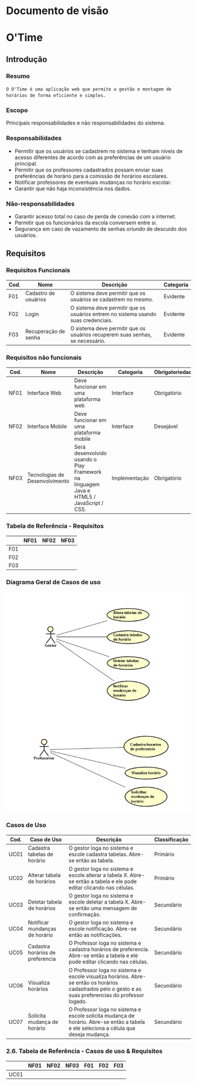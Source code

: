 # Documento de visão
# O'Time
## Introdução
### Resumo

`O O'Time é uma aplicação web que permite a gestão e montagem de horários de forma eficiente e simples.`

### Escopo

Principais responsabilidades e não responsabilidades do sistema.

### Responsabilidades

- Permitir que os usuários se cadastrem no sistema e tenham níveis de acesso diferentes de acordo com as preferências de um usuário principal.
- Permitir que os professores cadastrados possam enviar suas preferências de horário para a comissão de horários escolares.
- Notificar professores de eventuais mudanças no horário escolar.
- Garantir que não haja inconsistência nos dados.

### Não-responsabilidades

- Garantir acesso total no caso de perda de conexão com a internet.
- Permitir que os funcionários da escola conversem entre si.
- Segurança em caso de vazamento de senhas oriundo de descuido dos usuários.

## Requisitos

### Requisitos Funcionais

| Cod. | Nome | Descrição | Categoria |
| -------- | -------- | -------- | -------- |
| F01 | Cadastro de usuários |	O sistema deve permitir que os usuários se cadastrem no mesmo. |	Evidente |
| F02 | Login |	O sistema deve permitir que os usuários entrem no sistema usando suas credenciais. |	Evidente |
| F03 | Recuperação de senha |	O sistema deve permitir que os usuários recuperem suas senhas, se necessário. |	Evidente |


### Requisitos não funcionais

| Cod. | Nome | Descrição | Categoria | Obrigatoriedade| Permanência |
| -------- | -------- | -------- | -------- | -------- | -------- |
| NF01 | Interface Web |	Deve funcionar em uma plataforma web |	Interface | Obrigatório | Permanente |
| NF02 | Interface Mobile |	Deve funcionar em uma plataforma mobile |	Interface | Desejável | Transitório |
| NF03 | Tecnologias de Desenvolvimento |	Será desenvolvido usando o Play Framework na linguagem Java e HTML5 / JavaScript / CSS. |	Implementação | Obrigatório | Transitório |


### Tabela de Referência - Requisitos

| | NF01 | NF02 | NF03 |
| -------- | -------- | -------- | -------- |
| F01 |  | |  |
| F02 |  | |  |
| F03 |  | |  |

### Diagrama Geral de Casos de uso

![](img/CDU.PNG)

### Casos de Uso

| Cod. | Caso de Uso | Descrição | Classificação |
| -------- | -------- | -------- | -------- |
| UC01 | Cadastra tabelas de horário |	O gestor loga no sistema e escole cadastra tabelas. Abre-se então as tabela. | Primário |
| UC02 | Alterar tabela de horários| O gestor loga no sistema e escole alterar a tabela X. Abre-se então a tabela e ele pode editar clicando nas células. | Primário |
| UC03 | Deletar tabela de horários | O gestor loga no sistema e escole deletar a tabela X. Abre-se então uma mensagem de confirmação. | Secundário |
| UC04 | Notificar mundanças de horário | O gestor loga no sistema e escole notificação. Abre-se então as notificações. | Secundário |
| UC05 | Cadastra horários de preferencia | O Professor loga no sistema e cadastra horários de preferencia. Abre-se então a tabela e ele pode editar clicando nas células. | Secundário |
| UC06 | Visualiza horários | O Professor loga no sistema e escole visualiza horários. Abre-se então os horários cadastrados pelo o gesto e as suas preferencias do professor logado. | Secundário |
| UC07 | Solicita mudança de horário | O Professor loga no sistema e escole solicita mudança de horário. Abre-se então a tabela e ele seleciona a célula que deseja mudança. | Secundário |

### 2.6. Tabela de Referência - Casos de uso & Requisitos

| | NF01 | NF02 | NF03 | F01 | F02 | F03 |
| -------- | -------- | -------- | -------- | -------- | -------- | -------- |
| UC01 |  |  | | |  |  |